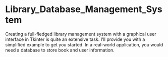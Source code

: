 # Library_Database_Management_System
Creating a full-fledged library management system with a graphical user interface in Tkinter is quite an extensive task. I'll provide you with a simplified example to get you started. In a real-world application, you would need a database to store book and user information.
